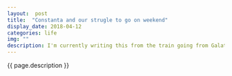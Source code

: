 ```yaml
---
layout:  post
title:  "Constanta and our strugle to go on weekend"
display_date: 2018-04-12
categories: life
img: ""
description: I'm currently writing this from the train going from Galati to Constanta with a connection at Faurei
---
```


{{ page.description }}
